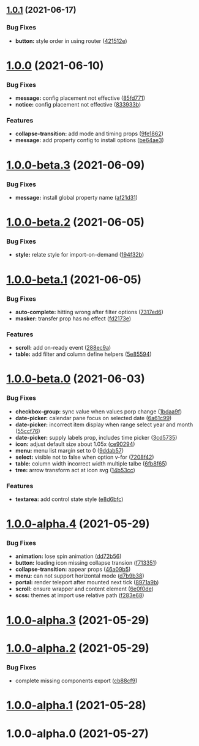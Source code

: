 ## [1.0.1](https://github.com/qmhc/vexip-ui/compare/v1.0.0...v1.0.1) (2021-06-17)

### Bug Fixes

- **button:** style order in using router ([421512e](https://github.com/qmhc/vexip-ui/commit/421512e88972ace7f57b1d03641e9d7b94220780))

# [1.0.0](https://github.com/qmhc/vexip-ui/compare/v1.0.0-beta.3...v1.0.0) (2021-06-10)

### Bug Fixes

- **message:** config placement not effective ([85fd771](https://github.com/qmhc/vexip-ui/commit/85fd771d3c1e3f6bc1c57db69c418ab433f9c58f))
- **notice:** config placement not effective ([833933b](https://github.com/qmhc/vexip-ui/commit/833933b26c26f061fedacee76b576daac067c330))

### Features

- **collapse-transition:** add mode and timing props ([9fe1862](https://github.com/qmhc/vexip-ui/commit/9fe1862045530a20b4c84156e78ca0b890d6b76b))
- **message:** add property config to install options ([be64ae3](https://github.com/qmhc/vexip-ui/commit/be64ae3699f6915b8124f3e7639c8f7ada2d0174))

# [1.0.0-beta.3](https://github.com/qmhc/vexip-ui/compare/v1.0.0-beta.2...v1.0.0-beta.3) (2021-06-09)

### Bug Fixes

- **message:** install global property name ([af21d31](https://github.com/qmhc/vexip-ui/commit/af21d31867d3679a2d86b2fdbc519d0f421ecbb1))

# [1.0.0-beta.2](https://github.com/qmhc/vexip-ui/compare/v1.0.0-beta.1...v1.0.0-beta.2) (2021-06-05)

### Bug Fixes

- **style:** relate style for import-on-demand ([194f32b](https://github.com/qmhc/vexip-ui/commit/194f32b6fda7264a52da9835faae8d4dd0875282))

# [1.0.0-beta.1](https://github.com/qmhc/vexip-ui/compare/v1.0.0-beta.0...v1.0.0-beta.1) (2021-06-05)

### Bug Fixes

- **auto-complete:** hitting wrong after filter options ([7317ed6](https://github.com/qmhc/vexip-ui/commit/7317ed6848484505a3c61fa2f0cc2d9b60d84e4b))
- **masker:** transfer prop has no effect ([fd2173e](https://github.com/qmhc/vexip-ui/commit/fd2173e1c45599305d8e8abda0a93d423e222cd6))

### Features

- **scroll:** add on-ready event ([288ec9a](https://github.com/qmhc/vexip-ui/commit/288ec9abcc7a40374b5e788f89b89ec275a1124d))
- **table:** add filter and column define helpers ([5e85594](https://github.com/qmhc/vexip-ui/commit/5e855944082094e6509e9bed6ad3abf52efd8e03))

# [1.0.0-beta.0](https://github.com/qmhc/vexip-ui/compare/v1.0.0-alpha.4...v1.0.0-beta.0) (2021-06-03)

### Bug Fixes

- **checkbox-group:** sync value when values porp change ([1bdaa9f](https://github.com/qmhc/vexip-ui/commit/1bdaa9ff4d3ffa746f1c22222c851761be51685c))
- **date-picker:** calendar pane focus on selected date ([6a61c99](https://github.com/qmhc/vexip-ui/commit/6a61c9947df68e2ade844ec8a74a3111160eba73))
- **date-picker:** incorrect item display when range select year and month ([55ccf76](https://github.com/qmhc/vexip-ui/commit/55ccf7660dad24030ddefff6669c305066e34f51))
- **date-picker:** supply labels prop, includes time picker ([3cd5735](https://github.com/qmhc/vexip-ui/commit/3cd57352454998d77eb56c0a341dadcbeacdffec))
- **icon:** adjust default size about 1.05x ([ce90294](https://github.com/qmhc/vexip-ui/commit/ce902949ef1d193d80f2c58d67ee9cc635678875))
- **menu:** menu list margin set to 0 ([9ddab57](https://github.com/qmhc/vexip-ui/commit/9ddab5789ac42af1491a1797433f62c2bd4b276e))
- **select:** visible not to false when option v-for ([7208f42](https://github.com/qmhc/vexip-ui/commit/7208f42c69f5102f103f1cbf3387d27d1f029e09))
- **table:** column width incorrect width multiple talbe ([6fb8f65](https://github.com/qmhc/vexip-ui/commit/6fb8f65c7a122c6574dc85d5222cd9526ec3b4e1))
- **tree:** arrow transform act at icon svg ([14b53cc](https://github.com/qmhc/vexip-ui/commit/14b53ccfd6ee609aff66ac556f51a1080e374b26))

### Features

- **textarea:** add control state style ([e8d6bfc](https://github.com/qmhc/vexip-ui/commit/e8d6bfc6b6ee3fc141fa42620e6458856b9e0f86))

# [1.0.0-alpha.4](https://github.com/qmhc/vexip-ui/compare/v1.0.0-alpha.2...v1.0.0-alpha.4) (2021-05-29)

### Bug Fixes

- **animation:** lose spin animation ([dd72b56](https://github.com/qmhc/vexip-ui/commit/dd72b564393fbd9600a9eef2f0a74b90d4029cc9))
- **button:** loading icon missing collapse transion ([f713351](https://github.com/qmhc/vexip-ui/commit/f713351aa9dea125bcd6d04e1589588bcc3199b9))
- **collapse-transition:** appear props ([46a09b5](https://github.com/qmhc/vexip-ui/commit/46a09b521caf1996b0b080ad18bd167b6448e293))
- **menu:** can not support horizontal mode ([d7b9b38](https://github.com/qmhc/vexip-ui/commit/d7b9b38b48fa44eb0c6562387f029ef2dc4ad0b9))
- **portal:** render teleport after mounted next tick ([8971a9b](https://github.com/qmhc/vexip-ui/commit/8971a9b493056e212c3da1043008ec339be69114))
- **scroll:** ensure wrapper and content element ([6e0f0de](https://github.com/qmhc/vexip-ui/commit/6e0f0deeec7c27d0224869b4a324779858ea4d78))
- **scss:** themes at import use relative path ([f283e68](https://github.com/qmhc/vexip-ui/commit/f283e68986a35a93b6ee7ec75cc12a3e2e2a19c4))

# [1.0.0-alpha.3](https://github.com/qmhc/vexip-ui/compare/v1.0.0-alpha.2...v1.0.0-alpha.3) (2021-05-29)

# [1.0.0-alpha.2](https://github.com/qmhc/vexip-ui/compare/v1.0.0-alpha.1...v1.0.0-alpha.2) (2021-05-29)

### Bug Fixes

- complete missing components export ([cb88cf9](https://github.com/qmhc/vexip-ui/commit/cb88cf96056c87a77711b98898c415d54adac577))

# [1.0.0-alpha.1](https://github.com/qmhc/vexip-ui/compare/v1.0.0-alpha.0...v1.0.0-alpha.1) (2021-05-28)

# 1.0.0-alpha.0 (2021-05-27)
